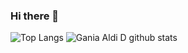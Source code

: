### Hi there 👋

![Top Langs](https://github-readme-stats.vercel.app/api/top-langs/?username=ganiaaldi&langs_count=5&show_icons=true&theme=radical)
![Gania Aldi D github stats](https://github-readme-stats.vercel.app/api?username=ganiaaldi&show_icons=true&theme=radical&include_all_commits=true&count_private=true)

<!--
**ganiaaldi/ganiaaldi** is a ✨ _special_ ✨ repository because its `README.md` (this file) appears on your GitHub profile.

Here are some ideas to get you started:

- 🔭 I’m currently working on ...
- 🌱 I’m currently learning ...
- 👯 I’m looking to collaborate on ...
- 🤔 I’m looking for help with ...
- 💬 Ask me about ...
- 📫 How to reach me: ...
- 😄 Pronouns: ...
- ⚡ Fun fact: ...
-->
